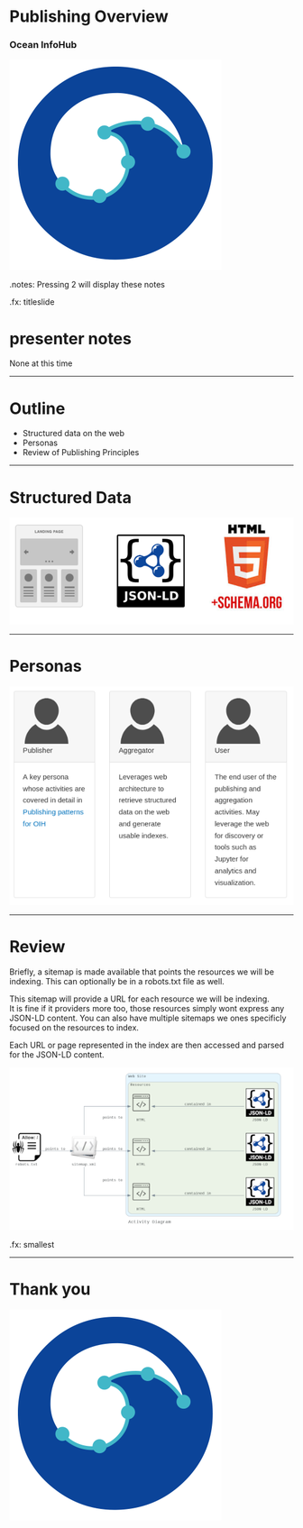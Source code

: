 # Publishing Overview
### Ocean InfoHub

<img src="./assets/logo.png" />

.notes: Pressing 2 will display these notes

.fx: titleslide

# presenter notes 
None at this time

---
# Outline

* Structured data on the web
* Personas
* Review of Publishing Principles

---
# Structured Data


<img src="./assets/html5JSONLD.png" />


---
# Personas

<img src="./assets/personas.png" />


---
# Review

Briefly, a sitemap is made available that points the resources we will 
be indexing.  This can optionally be in a robots.txt file as well.  

This sitemap will provide a URL for each resource we will be indexing.  
It is fine if it providers more too, those resources simply wont express 
any JSON-LD content.  You can also have multiple sitemaps we ones specificly
focused on the resources to index.  

Each URL or page represented in the index are then accessed and parsed for the 
JSON-LD content.  
 
<img src="./assets/example1Flow.png" />

.fx: smallest

---
# Thank you

<img src="./assets/logo.png" />


